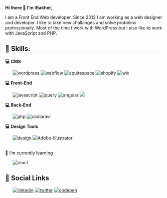 <b>Hi there 👋 I'm Iftakher,</b>

I am a Front End Web developer. Since 2012 I am working as a web designer and developer. I like to take new challanges and solve probelms professionally. Most of the time I work with WordPress but I also like to work with JavaScript and PHP.

<h2 style="border-bottom:1px solid #ededed;width:100%;">🔭 Skills: </h2>

<b>💻 CMS</b>
<ul>
    <span><img src="https://i.ibb.co/9wF9MXp/wordpress.png" alt="wordpress"></span>
    <span><img src="https://i.ibb.co/315PyZc/webflow.png" alt="webflow"></span>
    <span><img src="https://i.ibb.co/sq0gZRw/spuirespace.png" alt="spuirespace"></span>
    <span><img src="https://i.ibb.co/nmSzfbV/shopify.png" alt="shopify"></span>
    <span><img src="https://i.ibb.co/Q6g6cYc/wix.png" alt="wix"></span>
</ul>


<b>💻 Front-End</b>
<ul>
    <span><img src="https://i.ibb.co/Lv4DJ8S/javascript.png" alt="javascript"></span>
    <span><img src="https://i.ibb.co/FsnqMqc/jquery.png" alt="jquery"></span> 
    <span><img src="https://i.ibb.co/9vrWCpG/angular.png" alt="angular"></span> 
    <span><img src="https://i.ibb.co/hsRBDNT/hcbs.png"></span>
</ul>


<b>💻 Back-End</b>
<ul>
    <span><img src="https://i.ibb.co/HCryLw6/php.png" alt="php"></span>
    <span><img src="https://i.ibb.co/P6fKPjL/codlaravl.png" alt="codlaravl"></span>
</ul>

<b>💻 Design Tools</b>
<ul>
    <img src="https://i.ibb.co/6WDdQz2/design.png" alt="design">
    <img src="https://i.ibb.co/BrGVsf3/Adobe-Illustrator.png" alt="Adobe-Illustrator">
</ul>

<br>

<div>
    🌱 I’m currently learning 
    <ul>
        <img src="https://i.ibb.co/6NcRKqn/react.png" alt="react">   
    </ul>
</div>  


<h2>📱  Social Links</h2>
<ul>    
  <span><a target="_blank" href="https://www.linkedin.com/in/iftakhermasum303/"><img src="https://i.ibb.co/PhTzXFQ/linkedin.png" alt="linkedin"></a></span>    
  <span><a target="_blank" href="https://twitter.com/iftakher303"><img src="https://i.ibb.co/Sdmp26V/twitter.png" alt="twitter"></a></span>  
  <span><a target="_blank" href="https://codepen.io/mdiftakher"><img src="https://i.ibb.co/XVcWXsj/codepen.png" alt="codepen"></a></span> 
</ul>  

<!--
**iftakhermasum/iftakhermasum** is a ✨ _special_ ✨ repository because its `README.md` (this file) appears on your GitHub profile.

Here are some ideas to get you started:

- 🔭 I’m currently working on 
- 👯 I’m looking to collaborate on ...
- 🤔 I’m looking for help with ...
- 💬 Ask me about ...
- 📫 How to reach me: ...
- 😄 Pronouns: ...
- ⚡ Fun fact: ...
- 💬 Ask me about ---
-->
